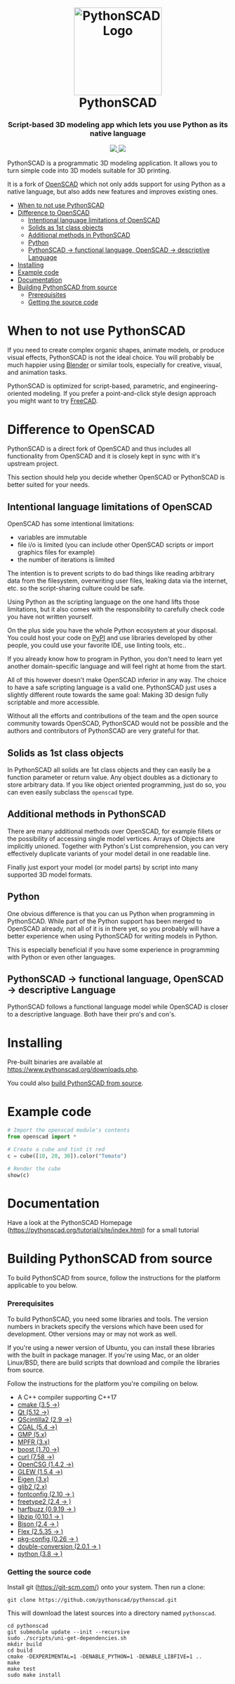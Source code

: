 <h1 align="center">
  <a href="https://pythonscad.org" target="_blank"><img src="https://pythonscad.org/pictures/plogo.PNG" alt="PythonSCAD Logo" width="200"></a>
  <br>
  PythonSCAD
  <br>
</h1>
<h3 align="center">Script-based 3D modeling app which lets you use Python as its
native language</h3>

<p align="center">
<a href="https://www.reddit.com/r/OpenPythonSCAD/" target="_blank">
<img src="https://img.shields.io/badge/Reddit-FF4500?logo=reddit&logoColor=white"/>
</a>
<a href="https://pythonscad.org" target="_blank">
<img src="https://img.shields.io/badge/Website-3776AB?logo=Python&logoColor=white"/>
</a>
</p>


PythonSCAD is a programmatic 3D modeling application. It allows you to turn simple code into 3D models suitable for 3D printing.

It is a fork of [OpenSCAD](https://openscad.org) which not only adds support for using Python as a native language, but also adds new features and improves existing ones.

- [When to not use PythonSCAD](#when-to-not-use-pythonscad)
- [Difference to OpenSCAD](#difference-to-openscad)
  - [Intentional language limitations of OpenSCAD](#intentional-language-limitations-of-openscad)
  - [Solids as 1st class objects](#solids-as-1st-class-objects)
  - [Additional methods in PythonSCAD](#additional-methods-in-pythonscad)
  - [Python](#python)
  - [PythonSCAD -\> functional language, OpenSCAD -\> descriptive Language](#pythonscad---functional-language-openscad---descriptive-language)
- [Installing](#installing)
- [Example code](#example-code)
- [Documentation](#documentation)
- [Building PythonSCAD from source](#building-pythonscad-from-source)
    - [Prerequisites](#prerequisites)
    - [Getting the source code](#getting-the-source-code)


# When to not use PythonSCAD

If you need to create complex organic shapes, animate models, or produce visual effects, PythonSCAD is not the ideal choice. You will probably be much happier using [Blender](https://www.blender.org/) or similar tools, especially for creative, visual, and animation tasks.

PythonSCAD is optimized for script-based, parametric, and engineering-oriented modeling. If you prefer a point-and-click style design approach you might want to try [FreeCAD](https://www.freecad.org/).

# Difference to OpenSCAD

PythonSCAD is a direct fork of OpenSCAD and thus includes all functionality from OpenSCAD and it is closely kept in sync with it's upstream project.

This section should help you decide whether OpenSCAD or PythonSCAD is better suited for your needs.

## Intentional language limitations of OpenSCAD

OpenSCAD has some intentional limitations:

- variables are immutable
- file i/o is limited (you can include other OpenSCAD scripts or import graphics files for example)
- the number of iterations is limited

The intention is to prevent scripts to do bad things like reading arbitrary data from the filesystem, overwriting user files, leaking data via the internet, etc. so the script-sharing culture could be safe.

Using Python as the scripting language on the one hand lifts those limitations, but it also comes with the responsibility to carefully check code you have not written yourself.

On the plus side you have the whole Python ecosystem at your disposal. You could host your code on [PyPI](https://pypi.org/) and use libraries developed by other people, you could use your favorite IDE, use linting tools, etc..

If you already know how to program in Python, you don't need to learn yet another domain-specific language and will feel right at home from the start.

All of this however doesn't make OpenSCAD inferior in any way. The choice to have a safe scripting language is a valid one. PythonSCAD just uses a slightly different route towards the same goal: Making 3D design fully scriptable and more accessible.

Without all the efforts and contributions of the team and the open source community towards OpenSCAD, PythonSCAD would not be possible and the authors and contributors of PythonSCAD are very grateful for that.

## Solids as 1st class objects

In PythonSCAD all solids are 1st class objects and they can easily be a function parameter or return value. Any object doubles as a dictionary to store arbitrary data. If you like object oriented programming, just do so, you can even easily subclass the `openscad` type.

## Additional methods in PythonSCAD

There are many additional methods over OpenSCAD, for example fillets or the possibility of accessing single model vertices. Arrays of Objects are implicitly unioned. Together with Python's List comprehension, you can very effectively duplicate variants of your model detail in one readable line.

Finally just export your model (or model parts) by script into many supported 3D model formats.

## Python

One obvious difference is that you can us Python when programming in PythonSCAD. While part of the Python support has been merged to OpenSCAD already, not all of it is in there yet, so you probably will have a better experience when using PythonSCAD for writing models in Python.

This is especially beneficial if you have some experience in programming with Python or even other languages.

## PythonSCAD -> functional language, OpenSCAD -> descriptive Language

PythonSCAD follows a functional language model while OpenSCAD is closer to a descriptive language. Both have their pro's and con's.

# Installing

Pre-built binaries are available at <https://www.pythonscad.org/downloads.php>.

You could also [build PythonSCAD from source](#building-pythonscad-from-source).

# Example code

```python
# Import the openscad module's contents
from openscad import *

# Create a cube and tint it red
c = cube([10, 20, 30]).color("Tomato")

# Render the cube
show(c)
```

# Documentation

Have a look at the PythonSCAD Homepage (https://pythonscad.org/tutorial/site/index.html) for a small tutorial

# Building PythonSCAD from source

To build PythonSCAD from source, follow the instructions for the
platform applicable to you below.

### Prerequisites

To build PythonSCAD, you need some libraries and tools. The version numbers in brackets specify the versions which have been used for development. Other versions may or may not work as well.

If you're using a newer version of Ubuntu, you can install these libraries with the built in package manager. If you're using Mac, or an older Linux/BSD, there are build scripts that download and compile the libraries from source.

Follow the instructions for the platform you're compiling on below.

* A C++ compiler supporting C++17
* [cmake (3.5 ->)](https://cmake.org/)
* [Qt (5.12 ->)](https://qt.io/)
* [QScintilla2 (2.9 ->)](https://riverbankcomputing.com/software/qscintilla/)
* [CGAL (5.4 ->)](https://www.cgal.org/)
* [GMP (5.x)](https://gmplib.org/)
* [MPFR (3.x)](https://www.mpfr.org/)
* [boost (1.70 ->)](https://www.boost.org/)
* [curl (7.58 ->)](https://curl.se/)
* [OpenCSG (1.4.2 ->)](http://www.opencsg.org/)
* [GLEW (1.5.4 ->)](http://glew.sourceforge.net/)
* [Eigen (3.x)](https://eigen.tuxfamily.org/)
* [glib2 (2.x)](https://developer.gnome.org/glib/)
* [fontconfig (2.10 -> )](https://fontconfig.org/)
* [freetype2 (2.4 -> )](https://freetype.org/)
* [harfbuzz (0.9.19 -> )](https://www.freedesktop.org/wiki/Software/HarfBuzz/)
* [libzip (0.10.1 -> )](https://libzip.org/)
* [Bison (2.4 -> )](https://www.gnu.org/software/bison/)
* [Flex (2.5.35 -> )](http://flex.sourceforge.net/)
* [pkg-config (0.26 -> )](https://www.freedesktop.org/wiki/Software/pkg-config/)
* [double-conversion (2.0.1 -> )](https://github.com/google/double-conversion/)
* [python (3.8 -> )](https://github.com/python/cpython/)

### Getting the source code

Install git (https://git-scm.com/) onto your system. Then run a clone:

    git clone https://github.com/pythonscad/pythonscad.git

This will download the latest sources into a directory named `pythonscad`.

```shell
cd pythonscad
git submodule update --init --recursive
sudo ./scripts/uni-get-dependencies.sh
mkdir build
cd build
cmake -DEXPERIMENTAL=1 -DENABLE_PYTHON=1 -DENABLE_LIBFIVE=1 ..
make
make test
sudo make install
```
